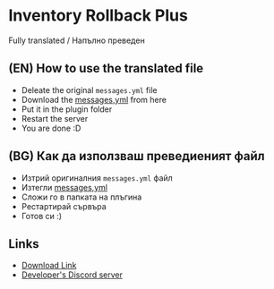 # Inventory Rollback Plus
Fully translated / Напълно преведен
## (EN) How to use the translated file
- Deleate the original `messages.yml` file
- Download the [messages,yml](messages.yml) from here
- Put it in the plugin folder
- Restart the server
- You are done :D
## (BG) Как да използваш преведиеният файл
- Изтрий оригиналния `messages.yml` файл
- Изтегли [messages,yml](messages.yml)
- Сложи го в папката на плъгина
- Рестартирай сървъра
- Готов си :)
## Links
- [Download Link](https://www.spigotmc.org/resources/inventory-rollback-plus-1-8-1-20-x.85811/)
- [Developer's Discord server](https://discord.gg/h7qJ9gRCwj)
